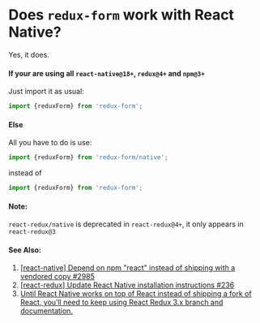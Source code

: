 # Does `redux-form` work with React Native?
  
Yes, it does.

#### If your are using all `react-native@18+`, `redux@4+` and `npm@3+`

Just import it as usual:

```javascript
import {reduxForm} from 'redux-form';
```

#### Else

All you have to do is use:

```javascript
import {reduxForm} from 'redux-form/native';
```
instead of
```javascript
import {reduxForm} from 'redux-form';
```

#### Note:

`react-redux/native` is deprecated in `react-redux@4+`, it only appears in `react-redux@3`

#### See Also:

1. [[react-native] Depend on npm "react" instead of shipping with a vendored copy #2985](https://github.com/facebook/react-native/issues/2985)
2. [[react-redux] Update React Native installation instructions #236](https://github.com/rackt/react-redux/issues/236)
3. [Until React Native works on top of React instead of shipping a fork of React, you’ll need to keep using React Redux 3.x branch and documentation.](https://github.com/erikras/redux-form/issues/473#issuecomment-167690524)

